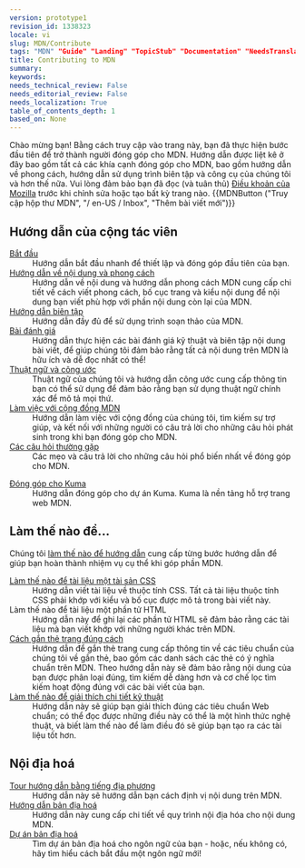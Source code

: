 ```yaml
---
version: prototype1
revision_id: 1338323
locale: vi
slug: MDN/Contribute
tags: "MDN" "Guide" "Landing" "TopicStub" "Documentation" "NeedsTranslation"
title: Contributing to MDN
summary: 
keywords: 
needs_technical_review: False
needs_editorial_review: False
needs_localization: True
table_of_contents_depth: 1
based_on: None
---
```

<p><font style="vertical-align: inherit;"><font style="vertical-align: inherit;">Chào mừng bạn! </font><font style="vertical-align: inherit;">Bằng cách truy cập vào trang này, bạn đã thực hiện bước đầu tiên để trở thành người đóng góp cho MDN. </font></font><span class="seoSummary"><font style="vertical-align: inherit;"><font style="vertical-align: inherit;">Hướng dẫn được liệt kê ở đây bao gồm tất cả các khía cạnh đóng góp cho MDN, bao gồm hướng dẫn về phong cách, hướng dẫn sử dụng trình biên tập và công cụ của chúng tôi và hơn thế nữa. </font><font style="vertical-align: inherit;">Vui lòng đảm bảo bạn đã đọc (và tuân thủ) </font></font><a href="https://www.mozilla.org/en-US/about/legal/terms/mozilla/"><font style="vertical-align: inherit;"><font style="vertical-align: inherit;">Điều khoản của Mozilla</font></font></a><font style="vertical-align: inherit;"><font style="vertical-align: inherit;"> trước khi chỉnh sửa hoặc tạo bất kỳ trang nào. </font></font></span><font style="vertical-align: inherit;"><font style="vertical-align: inherit;">{{MDNButton ("Truy cập hộp thư MDN", "/ en-US / Inbox", "Thêm bài viết mới")}}</font></font></p>

<div class="row topicpage-table">
<div class="section">
<h2 id="Contributor_guides"><font style="vertical-align: inherit;"><font style="vertical-align: inherit;">Hướng dẫn của cộng tác viên</font></font></h2>

<dl>
 <dt><a href="/en-US/docs/MDN/Getting_started"><font style="vertical-align: inherit;"><font style="vertical-align: inherit;">Bắt đầu</font></font></a></dt>
 <dd><font style="vertical-align: inherit;"><font style="vertical-align: inherit;">Hướng dẫn bắt đầu nhanh để thiết lập và đóng góp đầu tiên của bạn.</font></font></dd>
 <dt><a href="/en-US/docs/MDN/Contribute/Style_guide"><font style="vertical-align: inherit;"><font style="vertical-align: inherit;">Hướng dẫn về nội dung và phong cách</font></font></a></dt>
 <dd><font style="vertical-align: inherit;"><font style="vertical-align: inherit;">Hướng dẫn về nội dung và hướng dẫn phong cách MDN cung cấp chi tiết về cách viết phong cách, bố cục trang và kiểu nội dung để nội dung bạn viết phù hợp với phần nội dung còn lại của MDN.</font></font></dd>
 <dt><a href="/en-US/docs/MDN/Contribute/Editor"><font style="vertical-align: inherit;"><font style="vertical-align: inherit;">Hướng dẫn biên tập</font></font></a></dt>
 <dd><font style="vertical-align: inherit;"><font style="vertical-align: inherit;">Hướng dẫn đầy đủ để sử dụng trình soạn thảo của MDN.</font></font></dd>
 <dt><a href="/en-US/docs/MDN/Contribute/Reviewing_articles"><font style="vertical-align: inherit;"><font style="vertical-align: inherit;">Bài đánh giá</font></font></a></dt>
 <dd><font style="vertical-align: inherit;"><font style="vertical-align: inherit;">Hướng dẫn thực hiện các bài đánh giá kỹ thuật và biên tập nội dung bài viết, để giúp chúng tôi đảm bảo rằng tất cả nội dung trên MDN là hữu ích và dễ đọc nhất có thể!</font></font></dd>
 <dt><a href="/en-US/docs/MDN/Contribute/Conventions"><font style="vertical-align: inherit;"><font style="vertical-align: inherit;">Thuật ngữ và công ước</font></font></a></dt>
 <dd><font style="vertical-align: inherit;"><font style="vertical-align: inherit;">Thuật ngữ của chúng tôi và hướng dẫn công ước cung cấp thông tin bạn có thể sử dụng để đảm bảo rằng bạn sử dụng thuật ngữ chính xác để mô tả mọi thứ.</font></font></dd>
 <dt><a href="/en-US/docs/MDN/Contribute/Community"><font style="vertical-align: inherit;"><font style="vertical-align: inherit;">Làm việc với cộng đồng MDN</font></font></a></dt>
 <dd><font style="vertical-align: inherit;"><font style="vertical-align: inherit;">Hướng dẫn làm việc với cộng đồng của chúng tôi, tìm kiếm sự trợ giúp, và kết nối với những người có câu trả lời cho những câu hỏi phát sinh trong khi bạn đóng góp cho MDN.</font></font></dd>
 <dt><a href="/en-US/docs/MDN/Contribute/FAQ"><font style="vertical-align: inherit;"><font style="vertical-align: inherit;">Các câu hỏi thường gặp</font></font></a></dt>
 <dd><font style="vertical-align: inherit;"><font style="vertical-align: inherit;">Các mẹo và câu trả lời cho những câu hỏi phổ biến nhất về đóng góp cho MDN.</font></font></dd>
</dl>

<dl>
 <dt><a href="/en-US/docs/MDN/Kuma/Contributing"><font style="vertical-align: inherit;"><font style="vertical-align: inherit;">Đóng góp cho Kuma</font></font></a></dt>
 <dd><font style="vertical-align: inherit;"><font style="vertical-align: inherit;">Hướng dẫn đóng góp cho dự án Kuma. </font><font style="vertical-align: inherit;">Kuma là nền tảng hỗ trợ trang web MDN.</font></font></dd>
</dl>
</div>

<div class="section">
<h2 id="How_to..."><font style="vertical-align: inherit;"><font style="vertical-align: inherit;">Làm thế nào để...</font></font></h2>

<p><font style="vertical-align: inherit;"><font style="vertical-align: inherit;">Chúng tôi </font></font><a href="/en-US/docs/MDN/Contribute/Howto"><font style="vertical-align: inherit;"><font style="vertical-align: inherit;">làm thế nào để hướng dẫn</font></font></a><font style="vertical-align: inherit;"><font style="vertical-align: inherit;"> cung cấp từng bước hướng dẫn để giúp bạn hoàn thành nhiệm vụ cụ thể khi góp phần MDN.</font></font></p>

<dl>
 <dt><a href="/en-US/docs/MDN/Contribute/Howto/Document_a_CSS_property"><font style="vertical-align: inherit;"><font style="vertical-align: inherit;">Làm thế nào để tài liệu một tài sản CSS</font></font></a></dt>
 <dd><font style="vertical-align: inherit;"><font style="vertical-align: inherit;">Hướng dẫn viết tài liệu về thuộc tính CSS. </font><font style="vertical-align: inherit;">Tất cả tài liệu thuộc tính CSS phải khớp với kiểu và bố cục được mô tả trong bài viết này.</font></font></dd>
 <dt><font style="vertical-align: inherit;"><font style="vertical-align: inherit;">Làm thế nào để tài liệu một phần tử HTML</font></font></dt>
 <dd><font style="vertical-align: inherit;"><font style="vertical-align: inherit;">Hướng dẫn này để ghi lại các phần tử HTML sẽ đảm bảo rằng các tài liệu mà bạn viết khớp với những người khác trên MDN.</font></font></dd>
 <dt><a href="/en-US/docs/MDN/Contribute/Howto/Tag"><font style="vertical-align: inherit;"><font style="vertical-align: inherit;">Cách gắn thẻ trang đúng cách</font></font></a></dt>
 <dd><font style="vertical-align: inherit;"><font style="vertical-align: inherit;">Hướng dẫn để gắn thẻ trang cung cấp thông tin về các tiêu chuẩn của chúng tôi về gắn thẻ, bao gồm các danh sách các thẻ có ý nghĩa chuẩn trên MDN. </font><font style="vertical-align: inherit;">Theo hướng dẫn này sẽ đảm bảo rằng nội dung của bạn được phân loại đúng, tìm kiếm dễ dàng hơn và cơ chế lọc tìm kiếm hoạt động đúng với các bài viết của bạn.</font></font></dd>
 <dt><a href="/en-US/docs/MDN/Contribute/Howto/Interpret_specifications"><font style="vertical-align: inherit;"><font style="vertical-align: inherit;">Làm thế nào để giải thích chi tiết kỹ thuật</font></font></a></dt>
 <dd><font style="vertical-align: inherit;"><font style="vertical-align: inherit;">Hướng dẫn này sẽ giúp bạn giải thích đúng các tiêu chuẩn Web chuẩn; </font><font style="vertical-align: inherit;">có thể đọc được những điều này có thể là một hình thức nghệ thuật, và biết làm thế nào để làm điều đó sẽ giúp bạn tạo ra các tài liệu tốt hơn.</font></font></dd>
</dl>

<h2 id="Localization"><font style="vertical-align: inherit;"><font style="vertical-align: inherit;">Nội địa hoá</font></font></h2>

<dl>
 <dt><a href="/en-US/docs/MDN/Contribute/Localize/Tour"><font style="vertical-align: inherit;"><font style="vertical-align: inherit;">Tour hướng dẫn bằng tiếng địa phương</font></font></a></dt>
 <dd><font style="vertical-align: inherit;"><font style="vertical-align: inherit;">Hướng dẫn này sẽ hướng dẫn bạn cách định vị nội dung trên MDN.</font></font></dd>
 <dt><a href="/en-US/docs/MDN/Contribute/Localize/Guide"><font style="vertical-align: inherit;"><font style="vertical-align: inherit;">Hướng dẫn bản địa hoá</font></font></a></dt>
 <dd><font style="vertical-align: inherit;"><font style="vertical-align: inherit;">Hướng dẫn này cung cấp chi tiết về quy trình nội địa hóa cho nội dung MDN.</font></font></dd>
 <dt><a href="/en-US/docs/MDN/Contribute/Localize/Localization_projects"><font style="vertical-align: inherit;"><font style="vertical-align: inherit;">Dự án bản địa hoá</font></font></a></dt>
 <dd><font style="vertical-align: inherit;"><font style="vertical-align: inherit;">Tìm dự án bản địa hoá cho ngôn ngữ của bạn - hoặc, nếu không có, hãy tìm hiểu cách bắt đầu một ngôn ngữ mới!</font></font></dd>
</dl>
</div>
</div>

<p>&nbsp;</p>

